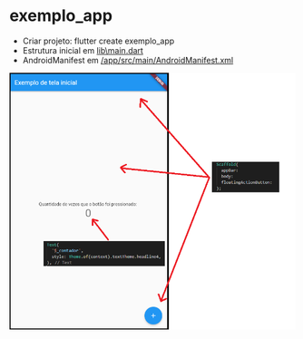 # exemplo_app

* Criar projeto: flutter create exemplo_app
* Estrutura inicial em [lib\main.dart](lib/main.dart)
* AndroidManifest em [/app/src/main/AndroidManifest.xml]([/app/src/main/AndroidManifest.xml])

<img src='https://raw.githubusercontent.com/renantescaro/flutter-exemplo-app/master/_docs/tela_inicial.png'>
